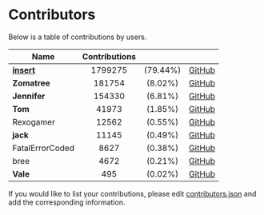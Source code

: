 # Contributors

Below is a table of contributions by users.

| Name | Contributions |   |   |
|------|:-------------:|:-:|---|
|**[insert](https://insrt.uk)**|1799275|(79.44%)|[GitHub](https://github.com/insertish)
|**Zomatree**|181754|(8.02%)|[GitHub](https://github.com/zomatree)
|**Jennifer**|154330|(6.81%)|[GitHub](https://github.com/infi)
|**Tom**|41973|(1.85%)|[GitHub](https://github.com/IAmTomahawkx)
|Rexogamer|12562|(0.55%)|[GitHub](https://github.com/rexogamer)
|**jack**|11145|(0.49%)|[GitHub](https://github.com/JackDotJs)
|FatalErrorCoded|8627|(0.38%)|[GitHub](https://github.com/fatalerrorcoded)
|bree|4672|(0.21%)|[GitHub](https://github.com/brecert)
|**Vale**|495|(0.02%)|[GitHub](https://github.com/DeclanChidlow)

If you would like to list your contributions, please edit [contributors.json](https://github.com/revoltchat/contributions/blob/master/contributors.json) and add the corresponding information.
